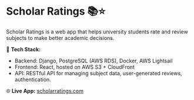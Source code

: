 # Scholar Ratings 📚⭐  
Scholar Ratings is a web app that helps university students rate and review subjects to make better academic decisions.

🚀 **Tech Stack:**  
- Backend: Django, PostgreSQL (AWS RDS), Docker, AWS Lightsail  
- Frontend: React, hosted on AWS S3 + CloudFront  
- API: RESTful API for managing subject data, user-generated reviews, authentication.
  
🌐 **Live App:** [scholarratings.com](http://scholarratings.com)  



